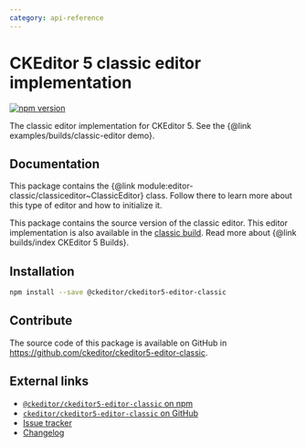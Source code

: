 ```yaml
---
category: api-reference
---
```


# CKEditor 5 classic editor implementation

[![npm version](https://badge.fury.io/js/%40ckeditor%2Fckeditor5-editor-classic.svg)](https://www.npmjs.com/package/@ckeditor/ckeditor5-editor-classic)

The classic editor implementation for CKEditor 5. See the {@link examples/builds/classic-editor demo}.

## Documentation

This package contains the {@link module:editor-classic/classiceditor~ClassicEditor} class. Follow there to learn more about this type of editor and how to initialize it.

This package contains the source version of the classic editor. This editor implementation is also available in the [classic build](https://www.npmjs.com/package/@ckeditor/ckeditor5-build-classic). Read more about {@link builds/index CKEditor 5 Builds}.

## Installation

```bash
npm install --save @ckeditor/ckeditor5-editor-classic
```

## Contribute

The source code of this package is available on GitHub in https://github.com/ckeditor/ckeditor5-editor-classic.

## External links

* [`@ckeditor/ckeditor5-editor-classic` on npm](https://www.npmjs.com/package/@ckeditor/ckeditor5-editor-classic)
* [`ckeditor/ckeditor5-editor-classic` on GitHub](https://github.com/ckeditor/ckeditor5-editor-classic)
* [Issue tracker](https://github.com/ckeditor/ckeditor5-editor-classic/issues)
* [Changelog](https://github.com/ckeditor/ckeditor5-editor-classic/blob/master/CHANGELOG.md)

